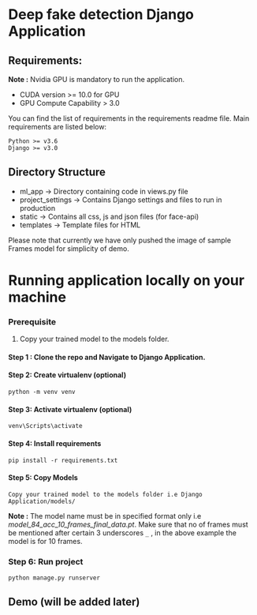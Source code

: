 # Deep fake detection Django Application
## Requirements:

**Note :** Nvidia GPU is mandatory to run the application.
- CUDA version >= 10.0 for GPU
- GPU Compute Capability > 3.0 


You can find the list of requirements in the requirements readme file. Main requirements are listed below:

```
Python >= v3.6
Django >= v3.0
```

## Directory Structure

- ml_app -> Directory containing code in views.py file
- project_settings -> Contains Django settings and files to run in production
- static -> Contains all css, js and json files (for face-api)
- templates -> Template files for HTML



Please note that currently we have only pushed the image of sample Frames model for simplicity of demo.

# Running application locally on your machine

### Prerequisite
1. Copy your trained model to the models folder.
   
#### Step 1 : Clone the repo and Navigate to Django Application.

#### Step 2: Create virtualenv (optional)

`python -m venv venv`

#### Step 3: Activate virtualenv (optional)

`venv\Scripts\activate`

#### Step 4: Install requirements

`pip install -r requirements.txt`

#### Step 5: Copy Models

`Copy your trained model to the models folder i.e Django Application/models/`


**Note :** The model name must be in specified format only i.e *model_84_acc_10_frames_final_data.pt*. Make sure that no of frames must be mentioned after certain 3 underscores `_` , in the above example the model is for 10 frames.


### Step 6: Run project

`python manage.py runserver`

## Demo (will be added later) 

